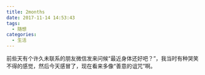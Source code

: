 ```yaml
---
title: 2months
date: 2017-11-14 14:53:43
tags:
  - 随想
categories:
  - 生活
---
```

前些天有个许久未联系的朋友微信发来问候“最近身体还好吧？”，我当时有种哭笑不得的感觉，然后今天感冒了，现在看来多像“善意的诅咒”啊。



